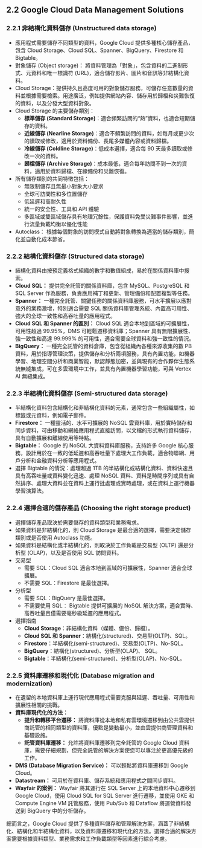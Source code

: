 ## 2.2 Google Cloud Data Management Solutions

### 2.2.1 非結構化資料儲存 (Unstructured data storage)

-   應用程式需要儲存不同類型的資料，Google Cloud 提供多種核心儲存產品，包含 Cloud Storage、Cloud SQL、Spanner、BigQuery、Firestore 和 Bigtable。
-   對象儲存 (Object storage)： 將資料管理為「對象」，包含資料的二進制形式、元資料和唯一標識符 (URL)，適合儲存影片、圖片和音訊等非結構化資料。
-   Cloud Storage：提供持久且高度可用的對象儲存服務，可儲存任意數量的資料並根據需要檢索。用途廣泛，例如提供網站內容、儲存用於歸檔和災難恢復的資料，以及分發大型資料對象。
-   Cloud Storage 的主要儲存類別：
    -   **標準儲存 (Standard Storage)**：適合頻繁訪問的“熱”資料，也適合短期儲存的資料。
    -   **近線儲存 (Nearline Storage)**：適合不頻繁訪問的資料，如每月或更少次的讀取或修改，適用於資料備份、長尾多媒體內容或資料歸檔。
    -   **冷線儲存 (Coldline Storage)**：低成本選擇，適合每 90 天最多讀取或修改一次的資料。
    -   **歸檔儲存 (Archive Storage)**：成本最低，適合每年訪問不到一次的資料，適用於資料歸檔、在線備份和災難恢復。
-   所有儲存類別的共同特徵包括：
    -   無限制儲存且無最小對象大小要求
    -   全球可訪問性和多位置儲存
    -   低延遲和高耐久性
    -   統一的安全性、工具和 API 體驗
    -   多區域或雙區域儲存具有地理冗餘性，保護資料免受災難事件影響，並進行流量負載均衡以優化性能
-   Autoclass： 根據每個對象的訪問模式自動將對象轉換為適當的儲存類別，簡化並自動化成本節省。

### 2.2.2 結構化資料儲存 (Structured data storage)

-   結構化資料由按預定義格式組織的數字和數值組成，易於在關係資料庫中搜索。
-   **Cloud SQL：** 提供完全託管的關係資料庫，包含 MySQL、PostgreSQL 和 SQL Server 作為服務，負責應用補丁和更新、管理備份和配置複製等任務。
-   **Spanner：** 一種完全託管、關鍵任務的關係資料庫服務，可水平擴展以應對意外的業務激增，特別適合需要 SQL 關係資料庫管理系統、內置高可用性、強大的全球一致性和高吞吐量的應用程式。
-   **Cloud SQL 和 Spanner 的區別：** Cloud SQL 適合本地到區域的可擴展性，可用性超過 99.95%，DMS 可輕鬆遷移資料庫；Spanner 具有無限擴展性、強一致性和高達 99.999% 的可用性，適合需要全球資料和強一致性的情況。
-   **BigQuery：** 一種完全託管的資料倉庫，包含從組織內各種來源收集的數 PB 資料，用於指導管理決策，提供儲存和分析兩項服務，具有內置功能，如機器學習、地理空間分析和商業智能，默認靜態加密，並與現有的合作夥伴生態系統無縫集成，可在多雲環境中工作，並具有內置機器學習功能，可與 Vertex AI 無縫集成。

### 2.2.3 半結構化資料儲存 (Semi-structured data storage)

-   半結構化資料包含結構化和非結構化資料的元素，通常包含一些組織屬性，如標籤或元資料，例如電子郵件。
-   **Firestore：** 一種靈活的、水平可擴展的 NoSQL 雲資料庫，用於實時儲存和同步資料，可由移動和網絡應用程式直接訪問，以文檔的形式執行資料儲存，具有自動擴展和離線使用等特點。
-   **Bigtable：** Google 的 NoSQL 大資料資料庫服務，支持許多 Google 核心服務，設計用於在一致的低延遲和高吞吐量下處理大工作負載，適合物聯網、用戶分析和金融資料分析等應用程式。
-   選擇 Bigtable 的情況：處理超過 1TB 的半結構化或結構化資料、資料快速且具有高吞吐量或資料變化迅速、處理 NoSQL 資料、資料是時間序列或具有自然排序、處理大資料並在資料上運行批處理或實時處理，或在資料上運行機器學習演算法。

### 2.2.4 選擇合適的儲存產品 (Choosing the right storage product)

-   選擇儲存產品取決於需要儲存的資料類型和業務需求。
-   如果資料是非結構化的，則 Cloud Storage 是最合適的選擇，需要決定儲存類別或是否使用 Autoclass 功能。
-   如果資料是結構化或半結構化的，則取決於工作負載是交易型 (OLTP) 還是分析型 (OLAP)，以及是否使用 SQL 訪問資料。
-   交易型
    -   需要 SQL：Cloud SQL 適合本地到區域的可擴展性，Spanner 適合全球擴展。
    -   不需要 SQL：Firestore 是最佳選擇。
-   分析型
    -   需要 SQL：BigQuery 是最佳選擇。
    -   不需要使用 SQL： Bigtable 提供可擴展的 NoSQL 解決方案，適合實時、高吞吐量且僅需要毫秒級延遲的應用程式。
-   選擇指南
    -   **Cloud Storage**：非結構化資料（媒體、備份、歸檔）。
    -   **Cloud SQL 和 Spanner**：結構化(structured)、交易型(OLTP)、SQL。
    -   **Firestore**：半結構化(semi-structured)、交易型(OLTP)、No-SQL。
    -   **BigQuery**：結構化(structured)、分析型(OLAP)、 SQL。
    -   **Bigtable**：半結構化(semi-structured)、分析型(OLAP)、No-SQL。

### 2.2.5 資料庫遷移和現代化 (Database migration and modernization)

-   在遺留的本地資料庫上運行現代應用程式需要克服與延遲、吞吐量、可用性和擴展性相關的挑戰。
-   **資料庫現代化的方法：**
    -   **提升和轉移平台遷移：** 將資料庫從本地和私有雲環境遷移到由公共雲提供商託管的相同類型的資料庫，優點是變動最小，並由雲提供商管理資料和基礎設施。
    -   **託管資料庫遷移：** 允許將資料庫遷移到完全託管的 Google Cloud 資料庫，需要仔細規劃，但完全託管的解決方案使您可以專注於更高優先級的工作。
-   **DMS (Database Migration Service)：** 可以輕鬆將資料庫遷移到 Google Cloud。
-   **Datastream：** 可用於在資料庫、儲存系統和應用程式之間同步資料。
-   **Wayfair 的案例：** Wayfair 將其運行在 SQL Server 上的本地資料中心遷移到 Google Cloud，使用 Cloud SQL for SQL Server 進行遷移，並使用 GKE 和 Compute Engine VM 託管服務，使用 Pub/Sub 和 Dataflow 將運營資料發送到 BigQuery 中的分析儲存。

總而言之，Google Cloud 提供了多種資料儲存和管理解決方案，涵蓋了非結構化、結構化和半結構化資料，以及資料庫遷移和現代化的方法。選擇合適的解決方案需要根據資料類型、業務需求和工作負載類型等因素進行綜合考慮。
